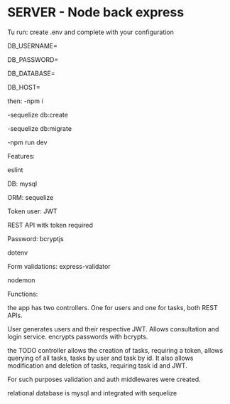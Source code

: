 # SERVER - Node back express

Tu run:
create .env and complete with your configuration

DB_USERNAME=

DB_PASSWORD=

DB_DATABASE=

DB_HOST=

then:
-npm i

-sequelize db:create 

-sequelize db:migrate 

-npm run dev


Features:

eslint

DB: mysql

ORM: sequelize

Token user: JWT 

REST API witk token required

Password: bcryptjs

dotenv

Form validations: express-validator

nodemon


Functions:

the app has two controllers. One for users and one for tasks, both REST APIs.

User generates users and their respective JWT. Allows consultation and login service. encrypts passwords with bcrypts.

the TODO controller allows the creation of tasks, requiring a token, allows querying of all tasks, tasks by user and task by id. It also allows modification and deletion of tasks, requiring task id and JWT.

For such purposes validation and auth middlewares were created.

relational database is mysql and integrated with sequelize

